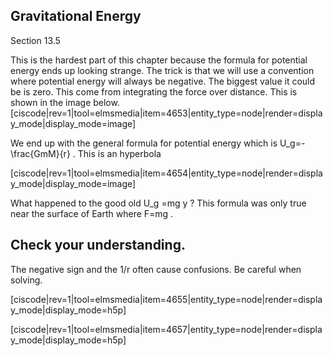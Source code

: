 ## Gravitational Energy 

<stop-note title="Read Knight 4ed" icon="stopnoteicons:book-icon">
  <span slot="message">Section 13.5</span>
</stop-note>

This is the hardest part of this chapter because the formula for potential energy ends up looking strange. The trick is that we will use a convention where potential energy will always be negative. The biggest value it could be is zero. This come from integrating the force over distance. This is shown in the image below. 
[ciscode|rev=1|tool=elmsmedia|item=4653|entity_type=node|render=display_mode|display_mode=image]

We end up with the general formula for potential energy which is <lrn-math> U_g=-\frac{GmM}{r} </lrn-math>. This is an hyperbola

[ciscode|rev=1|tool=elmsmedia|item=4654|entity_type=node|render=display_mode|display_mode=image]

<lrndesign-sidenote label="Instructor Note" icon="bookmark" bg-color="#c2e5f2">
What happened to the good old <lrn-math> U_g =mg y </lrn-math>? This formula was only true near the surface of Earth where </lrn-math>F=mg </lrn-math>. 
</lrndesign-sidenote>

## Check your understanding. 

The negative sign and the 1/r often cause confusions. Be careful when solving. 

[ciscode|rev=1|tool=elmsmedia|item=4655|entity_type=node|render=display_mode|display_mode=h5p]

[ciscode|rev=1|tool=elmsmedia|item=4657|entity_type=node|render=display_mode|display_mode=h5p]